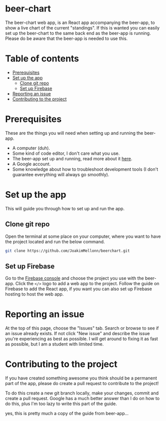 # beer-chart
The beer-chart web app, is an React app accompanying the beer-app, to show a live chart of the current "standings". If this is wanted you can easily set up the beer-chart to the same back end as the beer-app is running. Please do be aware that the beer-app is needed to use this.

# Table of contents
- [Prerequisites](#prerequisites)
- [Set up the app](#set-up-the-app)
  - [Clone git repo](#clone-git-repo)
  - [Set up Firebase](#set-up-firebase)
- [Reporting an issue](#reporting-an-issue)
- [Contributing to the project](#contributing-to-the-project)

# Prerequisites
These are the things you will need when setting up and running the beer-app.

- A computer (duh).
- Some kind of code editor, I don't care what you use.
- The beer-app set up and running, read more about it [here](https://github.com/JoakimMellonn/beerapp).
- A Google account.
- Some knowledge about how to troubleshoot development tools (I don't guarantee everything will always go smoothly).

# Set up the app
This will guide you through how to set up and run the app.

## Clone git repo
Open the terminal at some place on your computer, where you want to have the project located and run the below command.

```zsh
git clone https://github.com/JoakimMellonn/beerchart.git
```

## Set up Firebase
Go to the [Firebase console](https://console.firebase.google.com/) and choose the project you use with the beer-app. Click the `</>` logo to add a web app to the project. Follow the guide on Firebase to add the React app, if you want you can also set up Firebase hosting to host the web app.

# Reporting an issue
At the top of this page, choose the "Issues" tab. Search or browse to see if an issue already exists. If not click "New issue" and describe the issue you're experiencing as best as possible. I will get around to fixing it as fast as possible, but I am a student with limited time.

# Contributing to the project
If you have created something awesome you think should be a permanent part of the app, please do create a pull request to contribute to the project!

To do this create a new git branch locally, make your changes, commit and create a pull request. Google has a much better answer than I do on how to do this, plus I'm too lazy to write this part of the guide.

yes, this is pretty much a copy of the guide from beer-app...
